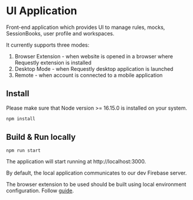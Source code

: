 # UI Application

Front-end application which provides UI to manage rules, mocks, SessionBooks, user profile and workspaces.

It currently supports three modes:
1. Browser Extension - when website is opened in a browser where Requestly extension is installed
2. Desktop Mode - when Requestly desktop application is launched
3. Remote - when account is connected to a mobile application

## Install

Please make sure that Node version >= 16.15.0 is installed on your system. 

```sh
npm install
```

## Build & Run locally

```
npm run start
```

The application will start running at http://localhost:3000. 

By default, the local application communicates to our dev Firebase server. 

The browser extension to be used should be built using local environment configuration. Follow [guide](/browser-extension/mv3/README.md).
